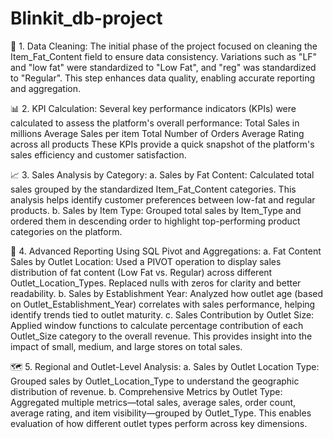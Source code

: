 # Blinkit_db-project

🧹 1. Data Cleaning:
The initial phase of the project focused on cleaning the Item_Fat_Content field to ensure data consistency. Variations such as "LF" and "low fat" were standardized to "Low Fat", and "reg" was standardized to "Regular". This step enhances data quality, enabling accurate reporting and aggregation.

📊 2. KPI Calculation:
Several key performance indicators (KPIs) were calculated to assess the platform's overall performance:
Total Sales in millions
Average Sales per item
Total Number of Orders
Average Rating across all products
These KPIs provide a quick snapshot of the platform's sales efficiency and customer satisfaction.

📈 3. Sales Analysis by Category:
a. Sales by Fat Content:
Calculated total sales grouped by the standardized Item_Fat_Content categories. This analysis helps identify customer preferences between low-fat and regular products.
b. Sales by Item Type:
Grouped total sales by Item_Type and ordered them in descending order to highlight top-performing product categories on the platform.

🧾 4. Advanced Reporting Using SQL Pivot and Aggregations:
a. Fat Content Sales by Outlet Location:
Used a PIVOT operation to display sales distribution of fat content (Low Fat vs. Regular) across different Outlet_Location_Types. Replaced nulls with zeros for clarity and better readability.
b. Sales by Establishment Year:
Analyzed how outlet age (based on Outlet_Establishment_Year) correlates with sales performance, helping identify trends tied to outlet maturity.
c. Sales Contribution by Outlet Size:
Applied window functions to calculate percentage contribution of each Outlet_Size category to the overall revenue. This provides insight into the impact of small, medium, and large stores on total sales.

🗺️ 5. Regional and Outlet-Level Analysis:
a. Sales by Outlet Location Type:
Grouped sales by Outlet_Location_Type to understand the geographic distribution of revenue.
b. Comprehensive Metrics by Outlet Type:
Aggregated multiple metrics—total sales, average sales, order count, average rating, and item visibility—grouped by Outlet_Type. This enables evaluation of how different outlet types perform across key dimensions.

